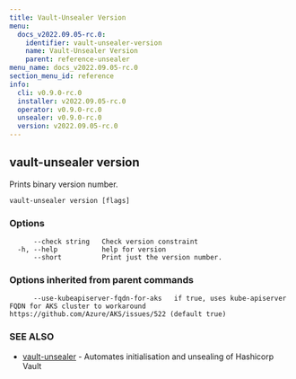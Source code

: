 ```yaml
---
title: Vault-Unsealer Version
menu:
  docs_v2022.09.05-rc.0:
    identifier: vault-unsealer-version
    name: Vault-Unsealer Version
    parent: reference-unsealer
menu_name: docs_v2022.09.05-rc.0
section_menu_id: reference
info:
  cli: v0.9.0-rc.0
  installer: v2022.09.05-rc.0
  operator: v0.9.0-rc.0
  unsealer: v0.9.0-rc.0
  version: v2022.09.05-rc.0
---
```


## vault-unsealer version

Prints binary version number.

```
vault-unsealer version [flags]
```

### Options

```
      --check string   Check version constraint
  -h, --help           help for version
      --short          Print just the version number.
```

### Options inherited from parent commands

```
      --use-kubeapiserver-fqdn-for-aks   if true, uses kube-apiserver FQDN for AKS cluster to workaround https://github.com/Azure/AKS/issues/522 (default true)
```

### SEE ALSO

* [vault-unsealer](/docs/v2022.09.05-rc.0/reference/unsealer/vault-unsealer)	 - Automates initialisation and unsealing of Hashicorp Vault

